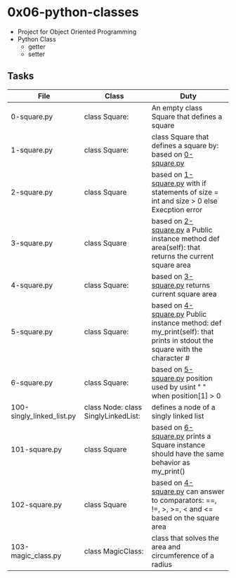 # 0x06-python-classes

* Project for Object Oriented Programming
* Python Class
    * getter
    * setter

## Tasks

| File | Class | Duty |
| -----| ----------| -----|
| 0-square.py | class Square: | An empty class Square that defines a square |
| 1-square.py | class Square: | class Square that defines a square by: based on [0-square.py](0-square.py) |
| 2-square.py | class Square | based on [1-square.py](1-square.py) with if statements of size = int and size > 0 else Execption error |
| 3-square.py | class Square | based on [2-square.py](2-square.py) a Public instance method def area(self): that returns the current square area |
| 4-square.py | class Square: | based on [3-square.py](3-square.py) returns current square area |
| 5-square.py | class Square: | based on [4-square.py](4-square.py) Public instance method: def my_print(self): that prints in stdout the square with the character # |
| 6-square.py | class Square: | based on [5-square.py](5-square.py) position used by usint " " when position[1] > 0 |
| 100-singly_linked_list.py | class Node:  class SinglyLinkedList: | defines a node of a singly linked list |
| 101-square.py | class Square | based on [6-square.py](6-square.py) prints a Square instance should have the same behavior as my_print() |
| 102-square.py | class Square | based on [4-square.py](4-square.py) can answer to comparators: ==, !=, >, >=, < and <= based on the square area |
| 103-magic_class.py | class MagicClass: | class that solves the area and circumference of a radius |
